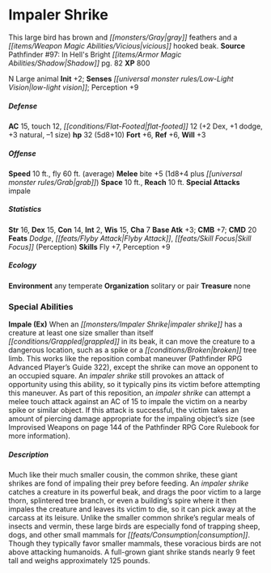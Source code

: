 ﻿---
cssclass: [monsters]
title1: Impaler Shrike
desc_short: This large bird has brown and gray feathers and a vicious hooked beak.
title2: Impaler Shrike
CR: 3
sources:
- name: "Pathfinder #97: In Hell's Bright Shadow"
  page: 82
  link: http://paizo.com/products/btpy9g0q?Pathfinder-Adventure-Path-97-In-Hells-Bright-Shadow
XP: 800
alignment: N
size: Large
type: animal
initiative:
  bonus: 2
senses:
  low-light vision: true
AC:
  AC: 15
  touch: 12
  flat_footed: 12
  components:
    dex: 2
    dodge: 1
    natural: 3
    size: -1
HP:
  HP: 32
  long: 5d8+10
saves:
  fort: 6
  ref: 6
  will: 3
speeds:
  base: 10
  fly: 60
  fly_maneuverability: average
attacks:
  melee:
  - - text: bite +5 (1d8+4 plus grab)
      entries:
      - - damage: 1d8+4
        - effect: grab
      attack: bite
      bonus:
      - 5
  special:
  - impale
space: 10
reach: 10
ability_scores:
  STR: 16
  DEX: 15
  CON: 14
  INT: 2
  WIS: 15
  CHA: 7
BAB: 3
CMB: 7
CMD: 20
feats:
- name: Dodge
- name: Flyby Attack
- name: Skill Focus (Perception)
skills:
  Fly: 7
  Perception: 9
ecology:
  environment: any temperate
  organization: solitary or pair
  treasure_type: none
special_abilities:
  Impale (Ex): When an impaler shrike has a creature at least one size smaller than
    itself grappled in its beak, it can move the creature to a dangerous location,
    such as a spike or a broken tree limb. This works like the reposition combat maneuver
    (Pathfinder RPG Advanced Player's Guide 322), except the shrike can move an opponent
    to an occupied square. An impaler shrike still provokes an attack of opportunity
    using this ability, so it typically pins its victim before attempting this maneuver.
    As part of this reposition, an impaler shrike can attempt a melee touch attack
    against an AC of 15 to impale the victim on a nearby spike or similar object.
    If this attack is successful, the victim takes an amount of piercing damage appropriate
    for the impaling object's size (see Improvised Weapons on page 144 of the Pathfinder
    RPG Core Rulebook for more information).
desc_long: Much like their much smaller cousin, the common shrike, these giant shrikes
  are fond of impaling their prey before feeding. An impaler shrike catches a creature
  in its powerful beak, and drags the poor victim to a large thorn, splintered tree
  branch, or even a building's spire where it then impales the creature and leaves
  its victim to die, so it can pick away at the carcass at its leisure. Unlike the
  smaller common shrike's regular meals of insects and vermin, these large birds are
  especially fond of trapping sheep, dogs, and other small mammals for consumption.
  Though they typically favor smaller mammals, these voracious birds are not above
  attacking humanoids. A full-grown giant shrike stands nearly 9 feet tall and weighs
  approximately 125 pounds.

---

# Impaler Shrike
This large bird has brown and _[[monsters/Gray|gray]]_ feathers and a _[[items/Weapon Magic Abilities/Vicious|vicious]]_ hooked beak.
**Source** Pathfinder #97: In Hell's Bright _[[items/Armor Magic Abilities/Shadow|Shadow]]_ pg. 82
**XP** 800

N Large animal
**Init** +2; **Senses** _[[universal monster rules/Low-Light Vision|low-light vision]]_; Perception +9

##### Defense

**AC** 15, touch 12, _[[conditions/Flat-Footed|flat-footed]]_ 12 (+2 Dex, +1 dodge, +3 natural, –1 size)
**hp** 32 (5d8+10)
**Fort** +6, **Ref** +6, **Will** +3

##### Offense
**Speed** 10 ft., fly 60 ft. (average)
**Melee** bite +5 (1d8+4 plus _[[universal monster rules/Grab|grab]]_)
**Space** 10 ft., **Reach** 10 ft.
**Special Attacks** impale

##### Statistics
**Str** 16, **Dex** 15, **Con** 14, **Int** 2, **Wis** 15, **Cha** 7
**Base Atk** +3; **CMB** +7; **CMD** 20
**Feats** _Dodge_, _[[feats/Flyby Attack|Flyby Attack]]_, _[[feats/Skill Focus|Skill Focus]]_ (Perception)
**Skills** Fly +7, Perception +9

##### Ecology

**Environment** any temperate
**Organization** solitary or pair
**Treasure** none

### Special Abilities

**Impale (Ex)** When an _[[monsters/Impaler Shrike|impaler shrike]]_ has a creature at least one size smaller than itself _[[conditions/Grappled|grappled]]_ in its beak, it can move the creature to a dangerous location, such as a spike or a _[[conditions/Broken|broken]]_ tree limb. This works like the reposition combat maneuver (Pathfinder RPG Advanced Player’s Guide 322), except the shrike can move an opponent to an occupied square. An _impaler shrike_ still provokes an attack of opportunity using this ability, so it typically pins its victim before attempting this maneuver. As part of this reposition, an _impaler shrike_ can attempt a melee touch attack against an AC of 15 to impale the victim on a nearby spike or similar object. If this attack is successful, the victim takes an amount of piercing damage appropriate for the impaling object’s size (see Improvised Weapons on page 144 of the Pathfinder RPG Core Rulebook for more information).

##### Description

Much like their much smaller cousin, the common shrike, these giant shrikes are fond of impaling their prey before feeding. An _impaler shrike_ catches a creature in its powerful beak, and drags the poor victim to a large thorn, splintered tree branch, or even a building’s spire where it then impales the creature and leaves its victim to die, so it can pick away at the carcass at its leisure. Unlike the smaller common shrike’s regular meals of insects and vermin, these large birds are especially fond of trapping sheep, dogs, and other small mammals for _[[feats/Consumption|consumption]]_. Though they typically favor smaller mammals, these voracious birds are not above attacking humanoids. A full-grown giant shrike stands nearly 9 feet tall and weighs approximately 125 pounds.